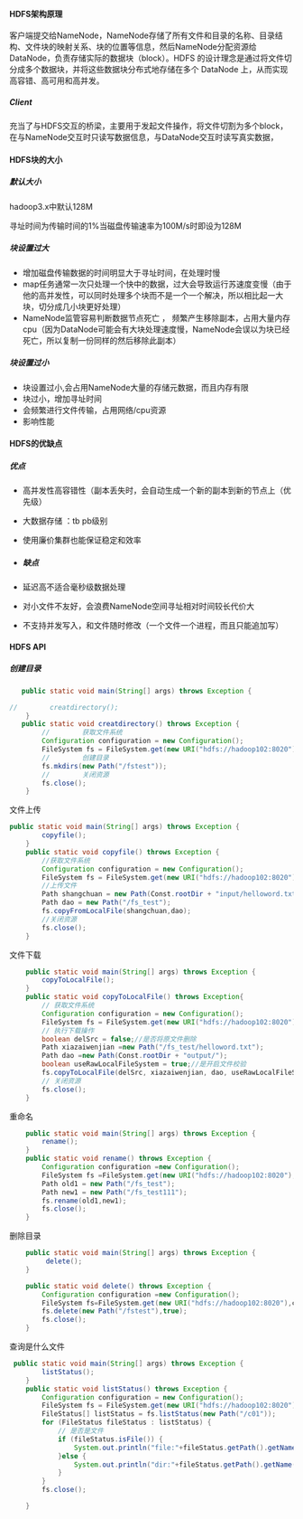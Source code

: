 

#### HDFS架构原理

客户端提交给NameNode，NameNode存储了所有文件和目录的名称、目录结构、文件块的映射关系、块的位置等信息，然后NameNode分配资源给DataNode，负责存储实际的数据块（block）。HDFS 的设计理念是通过将文件切分成多个数据块，并将这些数据块分布式地存储在多个 DataNode 上，从而实现高容错、高可用和高并发。

##### Client

充当了与HDFS交互的桥梁，主要用于发起文件操作，将文件切割为多个block，在与NameNode交互时只读写数据信息，与DataNode交互时读写真实数据，

#### HDFS块的大小

##### 默认大小

hadoop3.x中默认128M

寻址时间为传输时间的1%当磁盘传输速率为100M/s时即设为128M

##### 块设置过大

- 增加磁盘传输数据的时间明显大于寻址时间，在处理时慢
- map任务通常一次只处理一个快中的数据，过大会导致运行苏速度变慢（由于他的高并发性，可以同时处理多个块而不是一个一个解决，所以相比起一大块，切分成几小块更好处理）
- NameNode监管容易判断数据节点死亡 ， 频繁产生移除副本，占用大量内存cpu（因为DataNode可能会有大块处理速度慢，NameNode会误以为块已经死亡，所以复制一份同样的然后移除此副本）

##### 块设置过小

- 块设置过小,会占用NameNode大量的存储元数据，而且内存有限
- 块过小，增加寻址时间
- 会频繁进行文件传输，占用网络/cpu资源
- 影响性能

#### HDFS的优缺点

##### 优点

- 高并发性高容错性（副本丢失时，会自动生成一个新的副本到新的节点上（优先级）

- 大数据存储 ：tb pb级别

- 使用廉价集群也能保证稳定和效率


- ##### 缺点

- 延迟高不适合毫秒级数据处理

- 对小文件不友好，会浪费NameNode空间寻址相对时间较长代价大

- 不支持并发写入，和文件随时修改（一个文件一个进程，而且只能追加写）




#### HDFS API

##### 创建目录

```java
   public static void main(String[] args) throws Exception {

//        creatdirectory();
    }
   public static void creatdirectory() throws Exception {
        //        获取文件系统
        Configuration configuration = new Configuration();
        FileSystem fs = FileSystem.get(new URI("hdfs://hadoop102:8020"), configuration, "had");
        //        创建目录
        fs.mkdirs(new Path("/fstest"));
        //        关闭资源
        fs.close();
    }
```

文件上传

```java
public static void main(String[] args) throws Exception {
        copyfile();
    }
    public static void copyfile() throws Exception {
        //获取文件系统
        Configuration configuration = new Configuration();
        FileSystem fs = FileSystem.get(new URI("hdfs://hadoop102:8020"), configuration, "had");
        //上传文件
        Path shangchuan = new Path(Const.rootDir + "input/helloword.txt");
        Path dao = new Path("/fs_test");
        fs.copyFromLocalFile(shangchuan,dao);
        //关闭资源
        fs.close();
    }
```

文件下载

```java
    public static void main(String[] args) throws Exception {
        copyToLocalFile();
    }
    public static void copyToLocalFile() throws Exception{
        // 获取文件系统
        Configuration configuration = new Configuration();
        FileSystem fs = FileSystem.get(new URI("hdfs://hadoop102:8020"), configuration, "had");
        // 执行下载操作
        boolean delSrc = false;//是否将原文件删除
        Path xiazaiwenjian =new Path("/fs_test/helloword.txt");
        Path dao =new Path(Const.rootDir + "output/");
        boolean useRawLocalFileSystem = true;//是开启文件校验
        fs.copyToLocalFile(delSrc, xiazaiwenjian, dao, useRawLocalFileSystem);
        // 关闭资源
        fs.close();
    }
```

重命名

```java
    public static void main(String[] args) throws Exception {
        rename();
    }
    public static void rename() throws Exception {
        Configuration configuration =new Configuration();
        FileSystem fs =FileSystem.get(new URI("hdfs://hadoop102:8020"), configuration, "had");
        Path old1 = new Path("/fs_test");
        Path new1 = new Path("/fs_test111");
        fs.rename(old1,new1);
        fs.close();
    }
```

删除目录

```java
    public static void main(String[] args) throws Exception {
         delete();
    }

    public static void delete() throws Exception {
        Configuration configuration =new Configuration();
        FileSystem fs=FileSystem.get(new URI("hdfs://hadoop102:8020"),configuration,"had");
        fs.delete(new Path("/fstest"),true);
        fs.close();
    }
```

查询是什么文件

```java
 public static void main(String[] args) throws Exception {
        listStatus();
    }
    public static void listStatus() throws Exception {
        Configuration configuration = new Configuration();
        FileSystem fs = FileSystem.get(new URI("hdfs://hadoop102:8020"), configuration, "had");
        FileStatus[] listStatus = fs.listStatus(new Path("/c01"));
        for (FileStatus fileStatus : listStatus) {
            // 是否是文件
            if (fileStatus.isFile()) {
                System.out.println("file:"+fileStatus.getPath().getName());
            }else {
                System.out.println("dir:"+fileStatus.getPath().getName());
            }
        }
        fs.close();

    }
```

